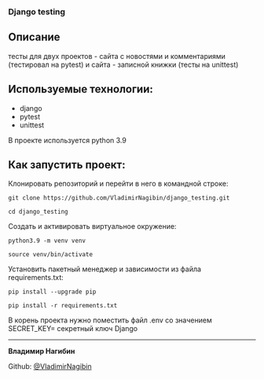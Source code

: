 ### Django testing  

## Описание
тесты для двух проектов - сайта с новостями и комментариями (тестировал на pytest) и сайта - записной книжки (тесты на unittest)

## Используемые технологии:

- django
- pytest
- unittest

В проекте используется python 3.9

## Как запустить проект:

Клонировать репозиторий и перейти в него в командной строке:

```
git clone https://github.com/VladimirNagibin/django_testing.git
```

```
cd django_testing
```

Cоздать и активировать виртуальное окружение:

```
python3.9 -m venv venv
```

```
source venv/bin/activate
```

Установить пакетный менеджер и зависимости из файла requirements.txt:

```
pip install --upgrade pip
```

```
pip install -r requirements.txt
```


В корень проекта нужно поместить файл .env  со значением SECRET_KEY= секретный ключ Django
____

**Владимир Нагибин** 

Github: [@VladimirNagibin](https://github.com/VladimirNagibin/)
